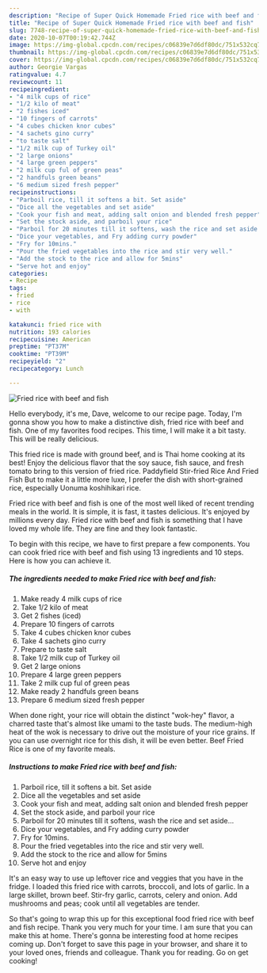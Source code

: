 ```yaml
---
description: "Recipe of Super Quick Homemade Fried rice with beef and fish"
title: "Recipe of Super Quick Homemade Fried rice with beef and fish"
slug: 7748-recipe-of-super-quick-homemade-fried-rice-with-beef-and-fish
date: 2020-10-07T00:19:42.744Z
image: https://img-global.cpcdn.com/recipes/c06839e7d6df80dc/751x532cq70/fried-rice-with-beef-and-fish-recipe-main-photo.jpg
thumbnail: https://img-global.cpcdn.com/recipes/c06839e7d6df80dc/751x532cq70/fried-rice-with-beef-and-fish-recipe-main-photo.jpg
cover: https://img-global.cpcdn.com/recipes/c06839e7d6df80dc/751x532cq70/fried-rice-with-beef-and-fish-recipe-main-photo.jpg
author: Georgie Vargas
ratingvalue: 4.7
reviewcount: 11
recipeingredient:
- "4 milk cups of rice"
- "1/2 kilo of meat"
- "2 fishes iced"
- "10 fingers of carrots"
- "4 cubes chicken knor cubes"
- "4 sachets gino curry"
- "to taste salt"
- "1/2 milk cup of Turkey oil"
- "2 large onions"
- "4 large green peppers"
- "2 milk cup ful of green peas"
- "2 handfuls green beans"
- "6 medium sized fresh pepper"
recipeinstructions:
- "Parboil rice, till it softens a bit. Set aside"
- "Dice all the vegetables and set aside"
- "Cook your fish and meat, adding salt onion and blended fresh pepper"
- "Set the stock aside, and parboil your rice"
- "Parboil for 20 minutes till it softens, wash the rice and set aside..."
- "Dice your vegetables, and Fry adding curry powder"
- "Fry for 10mins."
- "Pour the fried vegetables into the rice and stir very well."
- "Add the stock to the rice and allow for 5mins"
- "Serve hot and enjoy"
categories:
- Recipe
tags:
- fried
- rice
- with

katakunci: fried rice with 
nutrition: 193 calories
recipecuisine: American
preptime: "PT37M"
cooktime: "PT39M"
recipeyield: "2"
recipecategory: Lunch

---
```



![Fried rice with beef and fish](https://img-global.cpcdn.com/recipes/c06839e7d6df80dc/751x532cq70/fried-rice-with-beef-and-fish-recipe-main-photo.jpg)

Hello everybody, it's me, Dave, welcome to our recipe page. Today, I'm gonna show you how to make a distinctive dish, fried rice with beef and fish. One of my favorites food recipes. This time, I will make it a bit tasty. This will be really delicious.

This fried rice is made with ground beef, and is Thai home cooking at its best! Enjoy the delicious flavor that the soy sauce, fish sauce, and fresh tomato bring to this version of fried rice. Paddyfield Stir-fried Rice And Fried Fish But to make it a little more luxe, I prefer the dish with short-grained rice, especially Uonuma koshihikari rice.

Fried rice with beef and fish is one of the most well liked of recent trending meals in the world. It is simple, it is fast, it tastes delicious. It's enjoyed by millions every day. Fried rice with beef and fish is something that I have loved my whole life. They are fine and they look fantastic.


To begin with this recipe, we have to first prepare a few components. You can cook fried rice with beef and fish using 13 ingredients and 10 steps. Here is how you can achieve it.

<!--inarticleads1-->

##### The ingredients needed to make Fried rice with beef and fish:

1. Make ready 4 milk cups of rice
1. Take 1/2 kilo of meat
1. Get 2 fishes (iced)
1. Prepare 10 fingers of carrots
1. Take 4 cubes chicken knor cubes
1. Take 4 sachets gino curry
1. Prepare to taste salt
1. Take 1/2 milk cup of Turkey oil
1. Get 2 large onions
1. Prepare 4 large green peppers
1. Take 2 milk cup ful of green peas
1. Make ready 2 handfuls green beans
1. Prepare 6 medium sized fresh pepper


When done right, your rice will obtain the distinct &#34;wok-hey&#34; flavor, a charred taste that&#39;s almost like umami to the taste buds. The medium-high heat of the wok is necessary to drive out the moisture of your rice grains. If you can use overnight rice for this dish, it will be even better. Beef Fried Rice is one of my favorite meals. 

<!--inarticleads2-->

##### Instructions to make Fried rice with beef and fish:

1. Parboil rice, till it softens a bit. Set aside
1. Dice all the vegetables and set aside
1. Cook your fish and meat, adding salt onion and blended fresh pepper
1. Set the stock aside, and parboil your rice
1. Parboil for 20 minutes till it softens, wash the rice and set aside...
1. Dice your vegetables, and Fry adding curry powder
1. Fry for 10mins.
1. Pour the fried vegetables into the rice and stir very well.
1. Add the stock to the rice and allow for 5mins
1. Serve hot and enjoy


It&#39;s an easy way to use up leftover rice and veggies that you have in the fridge. I loaded this fried rice with carrots, broccoli, and lots of garlic. In a large skillet, brown beef. Stir-fry garlic, carrots, celery and onion. Add mushrooms and peas; cook until all vegetables are tender. 

So that's going to wrap this up for this exceptional food fried rice with beef and fish recipe. Thank you very much for your time. I am sure that you can make this at home. There's gonna be interesting food at home recipes coming up. Don't forget to save this page in your browser, and share it to your loved ones, friends and colleague. Thank you for reading. Go on get cooking!
